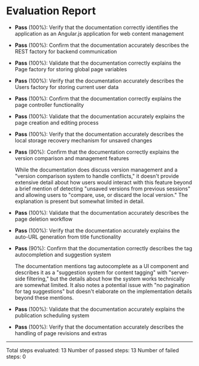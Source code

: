 # Evaluation Report

- **Pass** (100%): Verify that the documentation correctly identifies the application as an Angular.js application for web content management
  
- **Pass** (100%): Confirm that the documentation accurately describes the REST factory for backend communication
  
- **Pass** (100%): Validate that the documentation correctly explains the Page factory for storing global page variables
  
- **Pass** (100%): Verify that the documentation accurately describes the Users factory for storing current user data
  
- **Pass** (100%): Confirm that the documentation correctly explains the page controller functionality
  
- **Pass** (100%): Validate that the documentation accurately explains the page creation and editing process
  
- **Pass** (100%): Verify that the documentation accurately describes the local storage recovery mechanism for unsaved changes
  
- **Pass** (90%): Confirm that the documentation correctly explains the version comparison and management features
  
  While the documentation does discuss version management and a "version comparison system to handle conflicts," it doesn't provide extensive detail about how users would interact with this feature beyond a brief mention of detecting "unsaved versions from previous sessions" and allowing users to "compare, use, or discard the local version." The explanation is present but somewhat limited in detail.

- **Pass** (100%): Validate that the documentation accurately describes the page deletion workflow
  
- **Pass** (100%): Verify that the documentation accurately explains the auto-URL generation from title functionality
  
- **Pass** (90%): Confirm that the documentation correctly describes the tag autocompletion and suggestion system
  
  The documentation mentions tag autocomplete as a UI component and describes it as a "suggestion system for content tagging" with "server-side filtering," but the details about how the system works technically are somewhat limited. It also notes a potential issue with "no pagination for tag suggestions" but doesn't elaborate on the implementation details beyond these mentions.

- **Pass** (100%): Validate that the documentation accurately explains the publication scheduling system
  
- **Pass** (100%): Verify that the documentation accurately describes the handling of page revisions and extras

---

Total steps evaluated: 13
Number of passed steps: 13
Number of failed steps: 0